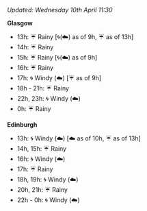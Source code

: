 *Updated: Wednesday 10th April 11:30*

**Glasgow**

* 13h: :umbrella: Rainy [:cyclone:(:cloud:) as of 9h, :umbrella: as of 13h]
* 14h: :umbrella: Rainy
* 15h: :umbrella: Rainy [:cyclone:(:cloud:) as of 9h]
* 16h: :umbrella: Rainy
* 17h: :cyclone: Windy (:cloud:) [:umbrella: as of 9h]
* 18h - 21h: :umbrella: Rainy
* 22h, 23h: :cyclone: Windy (:cloud:)
* 0h: :umbrella: Rainy

**Edinburgh**

* 13h: :cyclone: Windy (:cloud:) [:cloud: as of 10h, :umbrella: as of 13h]
* 14h, 15h: :umbrella: Rainy
* 16h: :cyclone: Windy (:cloud:)
* 17h: :umbrella: Rainy
* 18h, 19h: :cyclone: Windy (:cloud:)
* 20h, 21h: :umbrella: Rainy
* 22h - 0h: :cyclone: Windy (:cloud:)
